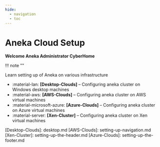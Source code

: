 ```yaml
---
hide:
  - navigation
  - toc
---
```

# Aneka Cloud Setup
**Welcome Aneka Administrator CyberHome** 

!!! note ""

Learn setting up of Aneka on various infrastructure


<div class="grid cards" markdown>

- :material-lan:  __[Desktop-Clouds]__ – Configuring aneka cluster on Windows desktop machines
- :material-aws: __[AWS-Clouds]__ – Configuring aneka cluster on AWS virtual machines 
- :material-microsoft-azure:  __[Azure-Clouds]__ – Configuring aneka cluster on Azure virtual machines
- :material-server:  __[Xen-Cluster]__ – Configuring aneka cluster on Xen virtual machines

</div>
  [Desktop-Clouds]: desktop.md
  [AWS-Clouds]: setting-up-navigation.md
  [Xen-Cluster]: setting-up-the-header.md
  [Azure-Clouds]: setting-up-the-footer.md
